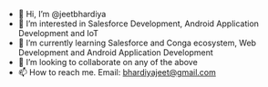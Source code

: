 - 👋 Hi, I’m @jeetbhardiya
- 👀 I’m interested in Salesforce Development, Android Application Development and IoT
- 🌱 I’m currently learning Salesforce and Conga ecosystem, Web Development and Android Application Development
- 🤝 I’m looking to collaborate on any of the above
- 📫 How to reach me. Email: bhardiyajeet@gmail.com

<!---
jeetbhardiya/jeetbhardiya is a ✨ special ✨ repository because its `README.md` (this file) appears on your GitHub profile.
You can click the Preview link to take a look at your changes.
--->
